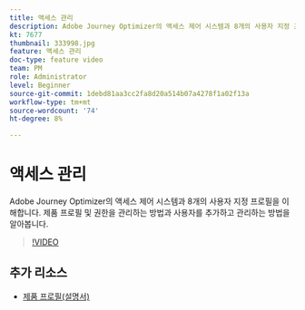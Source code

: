 ```yaml
---
title: 액세스 관리
description: Adobe Journey Optimizer의 액세스 제어 시스템과 8개의 사용자 지정 프로필을 이해합니다. 제품 프로필 및 권한을 관리하는 방법과 사용자를 추가하고 관리하는 방법을 알아봅니다.
kt: 7677
thumbnail: 333998.jpg
feature: 액세스 관리
doc-type: feature video
team: PM
role: Administrator
level: Beginner
source-git-commit: 1debd81aa3cc2fa8d20a514b07a4278f1a02f13a
workflow-type: tm+mt
source-wordcount: '74'
ht-degree: 8%

---
```



# 액세스 관리

Adobe Journey Optimizer의 액세스 제어 시스템과 8개의 사용자 지정 프로필을 이해합니다. 제품 프로필 및 권한을 관리하는 방법과 사용자를 추가하고 관리하는 방법을 알아봅니다.

>[!VIDEO](https://video.tv.adobe.com/v/333998?quality=12)

## 추가 리소스

* [제품 프로필(설명서)](https://experienceleague.adobe.com/docs/journey-optimizer/using/administration/ootb-product-profiles.html)
